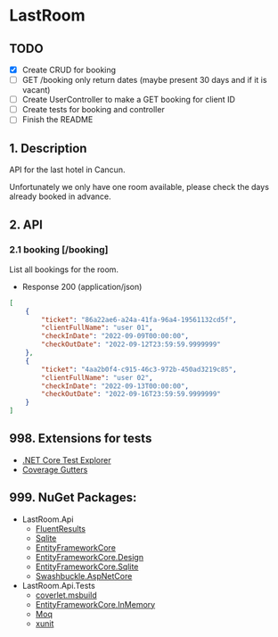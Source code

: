 # LastRoom

## TODO

+ [x] Create CRUD for booking
+ [ ] GET /booking only return dates (maybe present 30 days and if it is vacant)
+ [ ] Create UserController to make a GET booking for client ID
+ [ ] Create tests for booking and controller
+ [ ] Finish the README

## 1. Description

API for the last hotel in Cancun.

Unfortunately we only have one room available, please check the days already booked in advance.

## 2. API

### 2.1 booking [/booking]

List all bookings for the room.

+ Response 200 (application/json)
  
```json
[
	{
		"ticket": "86a22ae6-a24a-41fa-96a4-19561132cd5f",
		"clientFullName": "user 01",
		"checkInDate": "2022-09-09T00:00:00",
		"checkOutDate": "2022-09-12T23:59:59.9999999"
	},
	{
		"ticket": "4aa2b0f4-c915-46c3-972b-450ad3219c85",
		"clientFullName": "user 02",
		"checkInDate": "2022-09-13T00:00:00",
		"checkOutDate": "2022-09-16T23:59:59.9999999"
	}
]
```

## 998. Extensions for tests

+ [.NET Core Test Explorer](https://marketplace.visualstudio.com/items?itemName=formulahendry.dotnet-test-explorer)
+ [Coverage Gutters](https://marketplace.visualstudio.com/items?itemName=ryanluker.vscode-coverage-gutters)

## 999. NuGet Packages:

+ LastRoom.Api
  + [FluentResults](https://www.nuget.org/packages/FluentResults/)
  + [Sqlite](https://www.nuget.org/packages/Microsoft.Data.Sqlite/)
  + [EntityFrameworkCore](https://www.nuget.org/packages/Microsoft.EntityFrameworkCore)
  + [EntityFrameworkCore.Design](https://www.nuget.org/packages/Microsoft.EntityFrameworkCore.Design)
  + [EntityFrameworkCore.Sqlite](https://www.nuget.org/packages/Microsoft.EntityFrameworkCore.Sqlite)
  + [Swashbuckle.AspNetCore](https://www.nuget.org/packages/Swashbuckle.AspNetCore)
+ LastRoom.Api.Tests
  + [coverlet.msbuild](https://www.nuget.org/packages/coverlet.msbuild)
  + [EntityFrameworkCore.InMemory](https://www.nuget.org/packages/Microsoft.EntityFrameworkCore.InMemory)
  + [Moq](https://www.nuget.org/packages/Moq)
  + [xunit](https://www.nuget.org/packages/xunit)